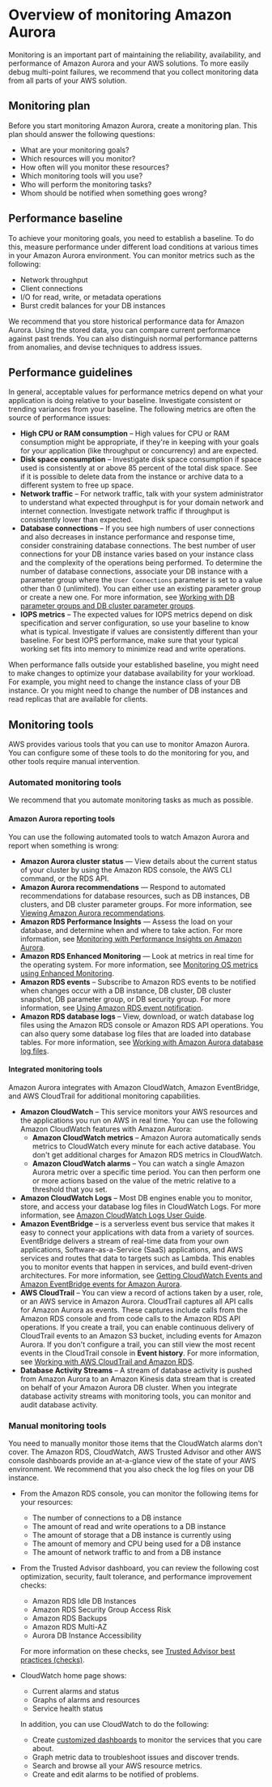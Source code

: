 # Overview of monitoring Amazon Aurora<a name="MonitoringOverview"></a>

Monitoring is an important part of maintaining the reliability, availability, and performance of Amazon Aurora and your AWS solutions\. To more easily debug multi\-point failures, we recommend that you collect monitoring data from all parts of your AWS solution\.

## Monitoring plan<a name="MonitoringOverview.plan"></a>

Before you start monitoring Amazon Aurora, create a monitoring plan\. This plan should answer the following questions:
+ What are your monitoring goals?
+ Which resources will you monitor?
+ How often will you monitor these resources?
+ Which monitoring tools will you use?
+ Who will perform the monitoring tasks?
+ Whom should be notified when something goes wrong?

## Performance baseline<a name="MonitoringOverview.baseline"></a>

To achieve your monitoring goals, you need to establish a baseline\. To do this, measure performance under different load conditions at various times in your Amazon Aurora environment\. You can monitor metrics such as the following:
+ Network throughput
+ Client connections
+ I/O for read, write, or metadata operations
+ Burst credit balances for your DB instances

We recommend that you store historical performance data for Amazon Aurora\. Using the stored data, you can compare current performance against past trends\. You can also distinguish normal performance patterns from anomalies, and devise techniques to address issues\.

## Performance guidelines<a name="MonitoringOverview.guidelines"></a>

In general, acceptable values for performance metrics depend on what your application is doing relative to your baseline\. Investigate consistent or trending variances from your baseline\. The following metrics are often the source of performance issues:
+  **High CPU or RAM consumption** – High values for CPU or RAM consumption might be appropriate, if they're in keeping with your goals for your application \(like throughput or concurrency\) and are expected\. 
+  **Disk space consumption** – Investigate disk space consumption if space used is consistently at or above 85 percent of the total disk space\. See if it is possible to delete data from the instance or archive data to a different system to free up space\. 
+  **Network traffic** – For network traffic, talk with your system administrator to understand what expected throughput is for your domain network and internet connection\. Investigate network traffic if throughput is consistently lower than expected\. 
+  **Database connections** – If you see high numbers of user connections and also decreases in instance performance and response time, consider constraining database connections\. The best number of user connections for your DB instance varies based on your instance class and the complexity of the operations being performed\. To determine the number of database connections, associate your DB instance with a parameter group where the `User Connections` parameter is set to a value other than 0 \(unlimited\)\. You can either use an existing parameter group or create a new one\. For more information, see [Working with DB parameter groups and DB cluster parameter groups](USER_WorkingWithParamGroups.md)\. 
+  **IOPS metrics** – The expected values for IOPS metrics depend on disk specification and server configuration, so use your baseline to know what is typical\. Investigate if values are consistently different than your baseline\. For best IOPS performance, make sure that your typical working set fits into memory to minimize read and write operations\. 

When performance falls outside your established baseline, you might need to make changes to optimize your database availability for your workload\. For example, you might need to change the instance class of your DB instance\. Or you might need to change the number of DB instances and read replicas that are available for clients\. 

## Monitoring tools<a name="MonitoringOverview.tools"></a>

AWS provides various tools that you can use to monitor Amazon Aurora\. You can configure some of these tools to do the monitoring for you, and other tools require manual intervention\. 

### Automated monitoring tools<a name="MonitoringOverview.tools.automated"></a>

We recommend that you automate monitoring tasks as much as possible\. 

#### Amazon Aurora reporting tools<a name="MonitoringOverview.tools.automated.rds"></a>

You can use the following automated tools to watch Amazon Aurora and report when something is wrong:
+ **Amazon Aurora cluster status** — View details about the current status of your cluster by using the Amazon RDS console, the AWS CLI command, or the RDS API\.
+ **Amazon Aurora recommendations** — Respond to automated recommendations for database resources, such as DB instances, DB clusters, and DB cluster parameter groups\. For more information, see [Viewing Amazon Aurora recommendations](accessing-monitoring.md#USER_Recommendations)\.
+ **Amazon RDS Performance Insights** — Assess the load on your database, and determine when and where to take action\. For more information, see [Monitoring with Performance Insights on Amazon Aurora](USER_PerfInsights.md)\.
+ **Amazon RDS Enhanced Monitoring** — Look at metrics in real time for the operating system\. For more information, see [Monitoring OS metrics using Enhanced Monitoring](USER_Monitoring.OS.md)\.
+ **Amazon RDS events** – Subscribe to Amazon RDS events to be notified when changes occur with a DB instance, DB cluster, DB cluster snapshot, DB parameter group, or DB security group\. For more information, see [Using Amazon RDS event notification](USER_Events.md)\.
+ **Amazon RDS database logs** – View, download, or watch database log files using the Amazon RDS console or Amazon RDS API operations\. You can also query some database log files that are loaded into database tables\. For more information, see [Working with Amazon Aurora database log files](USER_LogAccess.md)\.

#### Integrated monitoring tools<a name="MonitoringOverview.tools.automated.integrated"></a>

Amazon Aurora integrates with Amazon CloudWatch, Amazon EventBridge, and AWS CloudTrail for additional monitoring capabilities\. 
+ **Amazon CloudWatch** – This service monitors your AWS resources and the applications you run on AWS in real time\. You can use the following Amazon CloudWatch features with Amazon Aurora:
  + **Amazon CloudWatch metrics** – Amazon Aurora automatically sends metrics to CloudWatch every minute for each active database\. You don't get additional charges for Amazon RDS metrics in CloudWatch\. 
  + **Amazon CloudWatch alarms** – You can watch a single Amazon Aurora metric over a specific time period\. You can then perform one or more actions based on the value of the metric relative to a threshold that you set\. 
+ **Amazon CloudWatch Logs** – Most DB engines enable you to monitor, store, and access your database log files in CloudWatch Logs\. For more information, see [Amazon CloudWatch Logs User Guide](https://docs.aws.amazon.com/AmazonCloudWatch/latest/logs/)\.
+ **Amazon EventBridge** – is a serverless event bus service that makes it easy to connect your applications with data from a variety of sources\. EventBridge delivers a stream of real\-time data from your own applications, Software\-as\-a\-Service \(SaaS\) applications, and AWS services and routes that data to targets such as Lambda\. This enables you to monitor events that happen in services, and build event\-driven architectures\. For more information, see [Getting CloudWatch Events and Amazon EventBridge events for Amazon Aurora](rds-cloud-watch-events.md)\.
+ **AWS CloudTrail** – You can view a record of actions taken by a user, role, or an AWS service in Amazon Aurora\. CloudTrail captures all API calls for Amazon Aurora as events\. These captures include calls from the Amazon RDS console and from code calls to the Amazon RDS API operations\. If you create a trail, you can enable continuous delivery of CloudTrail events to an Amazon S3 bucket, including events for Amazon Aurora\. If you don't configure a trail, you can still view the most recent events in the CloudTrail console in **Event history**\. For more information, see [Working with AWS CloudTrail and Amazon RDS](logging-using-cloudtrail.md)\.
+ **Database Activity Streams** – A stream of database activity is pushed from Amazon Aurora to an Amazon Kinesis data stream that is created on behalf of your Amazon Aurora DB cluster\. When you integrate database activity streams with monitoring tools, you can monitor and audit database activity\.

### Manual monitoring tools<a name="monitoring_manual_tools"></a>

You need to manually monitor those items that the CloudWatch alarms don't cover\. The Amazon RDS, CloudWatch, AWS Trusted Advisor and other AWS console dashboards provide an at\-a\-glance view of the state of your AWS environment\. We recommend that you also check the log files on your DB instance\.
+ From the Amazon RDS console, you can monitor the following items for your resources:
  + The number of connections to a DB instance
  + The amount of read and write operations to a DB instance
  + The amount of storage that a DB instance is currently using
  + The amount of memory and CPU being used for a DB instance
  + The amount of network traffic to and from a DB instance
+ From the Trusted Advisor dashboard, you can review the following cost optimization, security, fault tolerance, and performance improvement checks:
  + Amazon RDS Idle DB Instances
  + Amazon RDS Security Group Access Risk
  + Amazon RDS Backups
  + Amazon RDS Multi\-AZ
  + Aurora DB Instance Accessibility

  For more information on these checks, see [Trusted Advisor best practices \(checks\)](https://aws.amazon.com/premiumsupport/trustedadvisor/best-practices/)\.
+ CloudWatch home page shows:
  + Current alarms and status
  + Graphs of alarms and resources
  + Service health status

  In addition, you can use CloudWatch to do the following: 
  + Create [customized dashboards](https://docs.aws.amazon.com/AmazonCloudWatch/latest/DeveloperGuide/CloudWatch_Dashboards.html) to monitor the services that you care about\.
  + Graph metric data to troubleshoot issues and discover trends\.
  + Search and browse all your AWS resource metrics\.
  + Create and edit alarms to be notified of problems\.